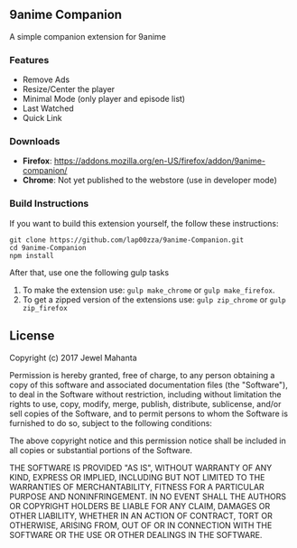 ## 9anime Companion
A simple companion extension for 9anime

### Features
* Remove Ads
* Resize/Center the player
* Minimal Mode (only player and episode list)
* Last Watched
* Quick Link

### Downloads
* **Firefox**: https://addons.mozilla.org/en-US/firefox/addon/9anime-companion/
* **Chrome**: Not yet published to the webstore (use in developer mode)

### Build Instructions
If you want to build this extension yourself, the follow these instructions:
```
git clone https://github.com/lap00zza/9anime-Companion.git
cd 9anime-Companion
npm install
```
After that, use one the following gulp tasks
1. To make the extension use: `gulp make_chrome` or `gulp make_firefox`.
2. To get a zipped version of the extensions use: `gulp zip_chrome` or `gulp zip_firefox`

## License
Copyright (c) 2017 Jewel Mahanta

Permission is hereby granted, free of charge, to any person obtaining a copy
of this software and associated documentation files (the "Software"), to deal
in the Software without restriction, including without limitation the rights
to use, copy, modify, merge, publish, distribute, sublicense, and/or sell
copies of the Software, and to permit persons to whom the Software is
furnished to do so, subject to the following conditions:

The above copyright notice and this permission notice shall be included in all
copies or substantial portions of the Software.

THE SOFTWARE IS PROVIDED "AS IS", WITHOUT WARRANTY OF ANY KIND, EXPRESS OR
IMPLIED, INCLUDING BUT NOT LIMITED TO THE WARRANTIES OF MERCHANTABILITY,
FITNESS FOR A PARTICULAR PURPOSE AND NONINFRINGEMENT. IN NO EVENT SHALL THE
AUTHORS OR COPYRIGHT HOLDERS BE LIABLE FOR ANY CLAIM, DAMAGES OR OTHER
LIABILITY, WHETHER IN AN ACTION OF CONTRACT, TORT OR OTHERWISE, ARISING FROM,
OUT OF OR IN CONNECTION WITH THE SOFTWARE OR THE USE OR OTHER DEALINGS IN THE
SOFTWARE.
